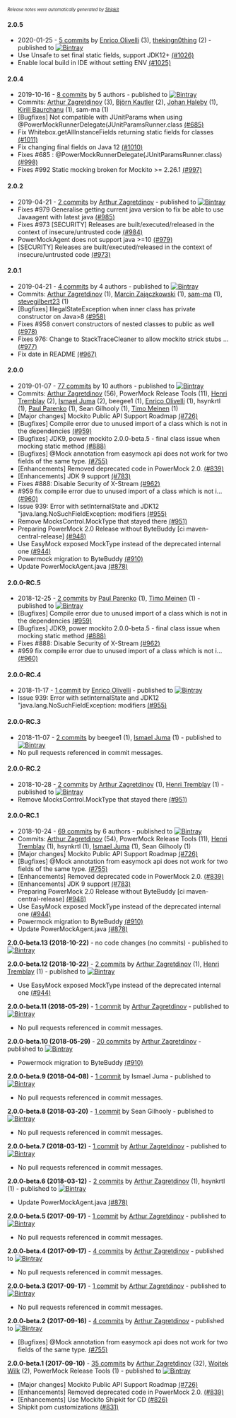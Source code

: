 <sup><sup>*Release notes were automatically generated by [Shipkit](http://shipkit.org/)*</sup></sup>

#### 2.0.5
 - 2020-01-25 - [5 commits](https://github.com/powermock/powermock/compare/powermock-2.0.4...powermock-2.0.5) by [Enrico Olivelli](https://github.com/eolivelli) (3), [thekingn0thing](https://github.com/thekingn0thing) (2) - published to [![Bintray](https://img.shields.io/badge/Bintray-2.0.5-green.svg)](https://bintray.com/powermock/null/powermock/2.0.5)
 - Use Unsafe to set final static fields, support JDK12+ [(#1026)](https://github.com/powermock/powermock/pull/1026)
 - Enable local build in IDE without setting ENV [(#1025)](https://github.com/powermock/powermock/pull/1025)

#### 2.0.4
 - 2019-10-16 - [8 commits](https://github.com/powermock/powermock/compare/powermock-2.0.2...powermock-2.0.4) by 5 authors - published to [![Bintray](https://img.shields.io/badge/Bintray-2.0.4-green.svg)](https://bintray.com/powermock/null/powermock/2.0.4)
 - Commits: [Arthur Zagretdinov](https://github.com/thekingnothing) (3), [Björn Kautler](https://github.com/Vampire) (2), [Johan Haleby](https://github.com/johanhaleby) (1), [Kirill Baurchanu](https://github.com/baurchanu) (1), sam-ma (1)
 - [Bugfixes] Not compatible with JUnitParams when using @PowerMockRunnerDelegate(JUnitParamsRunner.class [(#685)](https://github.com/powermock/powermock/issues/685)
 - Fix Whitebox.getAllInstanceFields returning static fields for classes [(#1011)](https://github.com/powermock/powermock/pull/1011)
 - Fix changing final fields on Java 12 [(#1010)](https://github.com/powermock/powermock/pull/1010)
 - Fixes #685 : @PowerMockRunnerDelegate(JUnitParamsRunner.class) [(#998)](https://github.com/powermock/powermock/pull/998)
 - Fixes #992 Static mocking broken for Mockito >= 2.26.1 [(#997)](https://github.com/powermock/powermock/pull/997)

#### 2.0.2
 - 2019-04-21 - [2 commits](https://github.com/powermock/powermock/compare/powermock-2.0.1...powermock-2.0.2) by [Arthur Zagretdinov](https://github.com/thekingnothing) - published to [![Bintray](https://img.shields.io/badge/Bintray-2.0.2-green.svg)](https://bintray.com/powermock/null/powermock/2.0.2)
 - Fixes #979 Generalise getting current java version to fix be able to use Javaagent with latest java [(#985)](https://github.com/powermock/powermock/pull/985)
 - Fixes #973 [SECURITY] Releases are built/executed/released in the context of insecure/untrusted code [(#984)](https://github.com/powermock/powermock/pull/984)
 - PowerMockAgent does not support java >=10 [(#979)](https://github.com/powermock/powermock/issues/979)
 - [SECURITY] Releases are built/executed/released in the context of insecure/untrusted code [(#973)](https://github.com/powermock/powermock/issues/973)

#### 2.0.1
 - 2019-04-21 - [4 commits](https://github.com/powermock/powermock/compare/powermock-2.0.0...powermock-2.0.1) by 4 authors - published to [![Bintray](https://img.shields.io/badge/Bintray-2.0.1-green.svg)](https://bintray.com/powermock/null/powermock-development/2.0.1)
 - Commits: [Arthur Zagretdinov](https://github.com/thekingnothing) (1), [Marcin Zajączkowski](https://github.com/szpak) (1), [sam-ma](https://github.com/sam-ma) (1), [stevegilbert23](https://github.com/stevegilbert23) (1)
 - [Bugfixes] IllegalStateException when inner class has private constructor on Java>8 [(#958)](https://github.com/powermock/powermock/issues/958)
 - Fixes #958 convert constructors of nested classes to public as well [(#978)](https://github.com/powermock/powermock/pull/978)
 - Fixes 976: Change to StackTraceCleaner to allow mockito strick stubs … [(#977)](https://github.com/powermock/powermock/pull/977)
 - Fix date in README [(#967)](https://github.com/powermock/powermock/pull/967)

#### 2.0.0
 - 2019-01-07 - [77 commits](https://github.com/powermock/powermock/compare/powermock-1.7.3...powermock-2.0.0) by 10 authors - published to [![Bintray](https://img.shields.io/badge/Bintray-2.0.0-green.svg)](https://bintray.com/powermock/null/powermock/2.0.0)
 - Commits: [Arthur Zagretdinov](https://github.com/thekingnothing) (56), PowerMock Release Tools (11), [Henri Tremblay](https://github.com/henri-tremblay) (2), [Ismael Juma](https://github.com/ijuma) (2), beegee1 (1), [Enrico Olivelli](https://github.com/eolivelli) (1), hsynkrtl (1), [Paul Parenko](https://github.com/parenko) (1), Sean Gilhooly (1), [Timo Meinen](https://github.com/timomeinen) (1)
 - [Major changes] Mockito Public API Support Roadmap  [(#726)](https://github.com/powermock/powermock/issues/726)
 - [Bugfixes] Compile error due to unused import of a class which is not in the dependencies [(#959)](https://github.com/powermock/powermock/issues/959)
 - [Bugfixes] JDK9, power mockito 2.0.0-beta.5 - final class issue when mocking static method [(#888)](https://github.com/powermock/powermock/issues/888)
 - [Bugfixes] @Mock annotation from easymock api does not work for two fields of the same type. [(#755)](https://github.com/powermock/powermock/issues/755)
 - [Enhancements] Removed deprecated code in PowerMock 2.0.  [(#839)](https://github.com/powermock/powermock/issues/839)
 - [Enhancements] JDK 9 support [(#783)](https://github.com/powermock/powermock/issues/783)
 - Fixes #888: Disable Security of X-Stream [(#962)](https://github.com/powermock/powermock/pull/962)
 - #959 fix compile error due to unused import of a class which is not i… [(#960)](https://github.com/powermock/powermock/pull/960)
 - Issue 939: Error with setInternalState and JDK12 "java.lang.NoSuchFieldException: modifiers [(#955)](https://github.com/powermock/powermock/pull/955)
 - Remove MocksControl.MockType that stayed there [(#951)](https://github.com/powermock/powermock/pull/951)
 - Preparing PowerMock 2.0 Release without ByteBuddy [ci maven-central-release] [(#948)](https://github.com/powermock/powermock/pull/948)
 - Use EasyMock exposed MockType instead of the deprecated internal one [(#944)](https://github.com/powermock/powermock/pull/944)
 - Powermock migration to ByteBuddy [(#910)](https://github.com/powermock/powermock/pull/910)
 - Update PowerMockAgent.java [(#878)](https://github.com/powermock/powermock/pull/878)

#### 2.0.0-RC.5
 - 2018-12-25 - [2 commits](https://github.com/powermock/powermock/compare/powermock-2.0.0-RC.4...powermock-2.0.0-RC.5) by [Paul Parenko](https://github.com/parenko) (1), [Timo Meinen](https://github.com/timomeinen) (1) - published to [![Bintray](https://img.shields.io/badge/Bintray-2.0.0-RC.5-green.svg)](https://bintray.com/powermock/null/powermock-development/2.0.0-RC.5)
 - [Bugfixes] Compile error due to unused import of a class which is not in the dependencies [(#959)](https://github.com/powermock/powermock/issues/959)
 - [Bugfixes] JDK9, power mockito 2.0.0-beta.5 - final class issue when mocking static method [(#888)](https://github.com/powermock/powermock/issues/888)
 - Fixes #888: Disable Security of X-Stream [(#962)](https://github.com/powermock/powermock/pull/962)
 - #959 fix compile error due to unused import of a class which is not i… [(#960)](https://github.com/powermock/powermock/pull/960)

#### 2.0.0-RC.4
 - 2018-11-17 - [1 commit](https://github.com/powermock/powermock/compare/powermock-2.0.0-RC.3...powermock-2.0.0-RC.4) by [Enrico Olivelli](https://github.com/eolivelli) - published to [![Bintray](https://img.shields.io/badge/Bintray-2.0.0-RC.4-green.svg)](https://bintray.com/powermock/null/powermock/2.0.0-RC.4)
 - Issue 939: Error with setInternalState and JDK12 "java.lang.NoSuchFieldException: modifiers [(#955)](https://github.com/powermock/powermock/pull/955)

#### 2.0.0-RC.3
 - 2018-11-07 - [2 commits](https://github.com/powermock/powermock/compare/powermock-2.0.0-RC.2...powermock-2.0.0-RC.3) by beegee1 (1), [Ismael Juma](https://github.com/ijuma) (1) - published to [![Bintray](https://img.shields.io/badge/Bintray-2.0.0-RC.3-green.svg)](https://bintray.com/powermock/null/powermock/2.0.0-RC.3)
 - No pull requests referenced in commit messages.

#### 2.0.0-RC.2
 - 2018-10-28 - [2 commits](https://github.com/powermock/powermock/compare/powermock-2.0.0-RC.1...powermock-2.0.0-RC.2) by [Arthur Zagretdinov](https://github.com/thekingnothing) (1), [Henri Tremblay](https://github.com/henri-tremblay) (1) - published to [![Bintray](https://img.shields.io/badge/Bintray-2.0.0-RC.2-green.svg)](https://bintray.com/powermock/null/powermock-development/2.0.0-RC.2)
 - Remove MocksControl.MockType that stayed there [(#951)](https://github.com/powermock/powermock/pull/951)

#### 2.0.0-RC.1
 - 2018-10-24 - [69 commits](https://github.com/powermock/powermock/compare/powermock-1.7.4...powermock-2.0.0-RC.1) by 6 authors - published to [![Bintray](https://img.shields.io/badge/Bintray-2.0.0-RC.1-green.svg)](https://bintray.com/powermock/null/powermock/2.0.0-RC.1)
 - Commits: [Arthur Zagretdinov](https://github.com/thekingnothing) (54), PowerMock Release Tools (11), [Henri Tremblay](https://github.com/henri-tremblay) (1), hsynkrtl (1), [Ismael Juma](https://github.com/ijuma) (1), Sean Gilhooly (1)
 - [Major changes] Mockito Public API Support Roadmap  [(#726)](https://github.com/powermock/powermock/issues/726)
 - [Bugfixes] @Mock annotation from easymock api does not work for two fields of the same type. [(#755)](https://github.com/powermock/powermock/issues/755)
 - [Enhancements] Removed deprecated code in PowerMock 2.0.  [(#839)](https://github.com/powermock/powermock/issues/839)
 - [Enhancements] JDK 9 support [(#783)](https://github.com/powermock/powermock/issues/783)
 - Preparing PowerMock 2.0 Release without ByteBuddy [ci maven-central-release] [(#948)](https://github.com/powermock/powermock/pull/948)
 - Use EasyMock exposed MockType instead of the deprecated internal one [(#944)](https://github.com/powermock/powermock/pull/944)
 - Powermock migration to ByteBuddy [(#910)](https://github.com/powermock/powermock/pull/910)
 - Update PowerMockAgent.java [(#878)](https://github.com/powermock/powermock/pull/878)

**2.0.0-beta.13 (2018-10-22)** - no code changes (no commits) - published to [![Bintray](https://img.shields.io/badge/Bintray-2.0.0-beta.13-green.svg)](https://bintray.com/powermock/null/powermock-development/2.0.0-beta.13)

**2.0.0-beta.12 (2018-10-22)** - [2 commits](https://github.com/powermock/powermock/compare/powermock-2.0.0-beta.11...powermock-2.0.0-beta.12) by [Arthur Zagretdinov](https://github.com/thekingnothing) (1), [Henri Tremblay](https://github.com/henri-tremblay) (1) - published to [![Bintray](https://img.shields.io/badge/Bintray-2.0.0-beta.12-green.svg)](https://bintray.com/powermock/null/powermock-development/2.0.0-beta.12)
 - Use EasyMock exposed MockType instead of the deprecated internal one [(#944)](https://github.com/powermock/powermock/pull/944)

**2.0.0-beta.11 (2018-05-29)** - [1 commit](https://github.com/powermock/powermock/compare/powermock-2.0.0-beta.10...powermock-2.0.0-beta.11) by [Arthur Zagretdinov](https://github.com/thekingnothing) - published to [![Bintray](https://img.shields.io/badge/Bintray-2.0.0-beta.11-green.svg)](https://bintray.com/powermock/null/powermock-development/2.0.0-beta.11)
 - No pull requests referenced in commit messages.

**2.0.0-beta.10 (2018-05-29)** - [20 commits](https://github.com/powermock/powermock/compare/powermock-2.0.0-beta.9...powermock-2.0.0-beta.10) by [Arthur Zagretdinov](https://github.com/thekingnothing) - published to [![Bintray](https://img.shields.io/badge/Bintray-2.0.0-beta.10-green.svg)](https://bintray.com/powermock/null/powermock-development/2.0.0-beta.10)
 - Powermock migration to ByteBuddy [(#910)](https://github.com/powermock/powermock/pull/910)

**2.0.0-beta.9 (2018-04-08)** - [1 commit](https://github.com/powermock/powermock/compare/powermock-2.0.0-beta.8...powermock-2.0.0-beta.9) by Ismael Juma - published to [![Bintray](https://img.shields.io/badge/Bintray-2.0.0-beta.9-green.svg)](https://bintray.com/powermock/null/powermock-development/2.0.0-beta.9)
 - No pull requests referenced in commit messages.

**2.0.0-beta.8 (2018-03-20)** - [1 commit](https://github.com/powermock/powermock/compare/powermock-2.0.0-beta.7...powermock-2.0.0-beta.8) by Sean Gilhooly - published to [![Bintray](https://img.shields.io/badge/Bintray-2.0.0-beta.8-green.svg)](https://bintray.com/powermock/null/powermock-development/2.0.0-beta.8)
 - No pull requests referenced in commit messages.

**2.0.0-beta.7 (2018-03-12)** - [1 commit](https://github.com/powermock/powermock/compare/powermock-2.0.0-beta.6...powermock-2.0.0-beta.7) by [Arthur Zagretdinov](https://github.com/thekingnothing) - published to [![Bintray](https://img.shields.io/badge/Bintray-2.0.0-beta.7-green.svg)](https://bintray.com/powermock/null/powermock-development/2.0.0-beta.7)
 - No pull requests referenced in commit messages.

**2.0.0-beta.6 (2018-03-12)** - [2 commits](https://github.com/powermock/powermock/compare/powermock-2.0.0-beta.5...powermock-2.0.0-beta.6) by [Arthur Zagretdinov](https://github.com/thekingnothing) (1), hsynkrtl (1) - published to [![Bintray](https://img.shields.io/badge/Bintray-2.0.0-beta.6-green.svg)](https://bintray.com/powermock/null/powermock-development/2.0.0-beta.6)
 - Update PowerMockAgent.java [(#878)](https://github.com/powermock/powermock/pull/878)

**2.0.0-beta.5 (2017-09-17)** - [1 commit](https://github.com/powermock/powermock/compare/powermock-2.0.0-beta.4...powermock-2.0.0-beta.5) by [Arthur Zagretdinov](https://github.com/thekingnothing) - published to [![Bintray](https://img.shields.io/badge/Bintray-2.0.0-beta.5-green.svg)](https://bintray.com/powermock/null/powermock/2.0.0-beta.5)
 - No pull requests referenced in commit messages.

**2.0.0-beta.4 (2017-09-17)** - [4 commits](https://github.com/powermock/powermock/compare/powermock-2.0.0-beta.3...powermock-2.0.0-beta.4) by [Arthur Zagretdinov](https://github.com/thekingnothing) - published to [![Bintray](https://img.shields.io/badge/Bintray-2.0.0-beta.4-green.svg)](https://bintray.com/powermock/null/powermock-development/2.0.0-beta.4)
 - No pull requests referenced in commit messages.

**2.0.0-beta.3 (2017-09-17)** - [1 commit](https://github.com/powermock/powermock/compare/powermock-2.0.0-beta.2...powermock-2.0.0-beta.3) by [Arthur Zagretdinov](https://github.com/thekingnothing) - published to [![Bintray](https://img.shields.io/badge/Bintray-2.0.0-beta.3-green.svg)](https://bintray.com/thekingnothing/null/null/2.0.0-beta.3)
 - No pull requests referenced in commit messages.

**2.0.0-beta.2 (2017-09-16)** - [4 commits](https://github.com/powermock/powermock/compare/powermock-2.0.0-beta.1...powermock-2.0.0-beta.2) by [Arthur Zagretdinov](https://github.com/thekingnothing) - published to [![Bintray](https://img.shields.io/badge/Bintray-2.0.0-beta.2-green.svg)](https://bintray.com/powermock/maven/powermock/2.0.0-beta.2)
 - [Bugfixes] @Mock annotation from easymock api does not work for two fields of the same type. [(#755)](https://github.com/powermock/powermock/issues/755)

**2.0.0-beta.1 (2017-09-10)** - [35 commits](https://github.com/powermock/powermock/compare/powermock-1.7.1...powermock-2.0.0-beta.1) by [Arthur Zagretdinov](https://github.com/thekingnothing) (32), [Wojtek Wilk](https://github.com/wwilk) (2), PowerMock Release Tools (1) - published to [![Bintray](https://img.shields.io/badge/Bintray-2.0.0-beta.1-green.svg)](https://bintray.com/powermock/maven/powermock/2.0.0-beta.1)
 - [Major changes] Mockito Public API Support Roadmap  [(#726)](https://github.com/powermock/powermock/issues/726)
 - [Enhancements] Removed deprecated code in PowerMock 2.0.  [(#839)](https://github.com/powermock/powermock/issues/839)
 - [Enhancements] Use Mockito Shipkit for CD [(#826)](https://github.com/powermock/powermock/issues/826)
 - Shipkit pom customizations [(#831)](https://github.com/powermock/powermock/pull/831)

